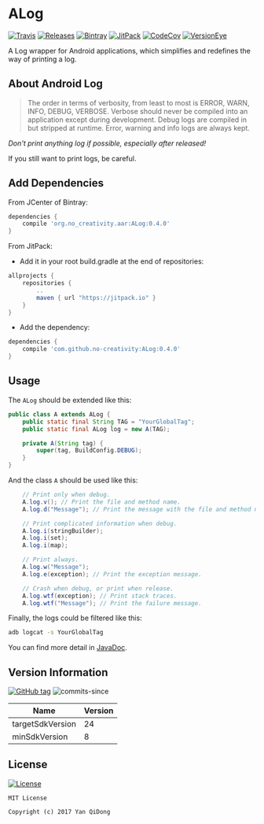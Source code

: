 # ALog

[![Travis](https://travis-ci.org/no-creativity/ALog.svg?branch=master)](https://travis-ci.org/no-creativity/ALog)
[![Releases](https://img.shields.io/github/release/no-creativity/ALog.svg)](https://github.com/no-creativity/ALog/releases/latest)
[![Bintray](https://api.bintray.com/packages/no-creativity/maven/ALog/images/download.svg)](https://bintray.com/no-creativity/maven/ALog/_latestVersion) 
[![JitPack](https://jitpack.io/v/no-creativity/ALog.svg)](https://jitpack.io/#no-creativity/ALog)
[![CodeCov](https://codecov.io/gh/no-creativity/ALog/branch/master/graph/badge.svg)](https://codecov.io/gh/no-creativity/ALog)
[![VersionEye](https://www.versioneye.com/user/projects/5827e1372f4754004399638c/badge.svg)](https://www.versioneye.com/user/projects/5827e1372f4754004399638c)

A Log wrapper for Android applications, which simplifies and redefines the way of printing a log.

## About Android Log

> The order in terms of verbosity, from least to most is ERROR, WARN, INFO, DEBUG, VERBOSE. Verbose should never be compiled into an application except during development. Debug logs are compiled in but stripped at runtime. Error, warning and info logs are always kept.

*Don't print anything log if possible, especially after released!*

If you still want to print logs, be careful.

## Add Dependencies

From JCenter of Bintray:

```groovy
dependencies {
    compile 'org.no_creativity.aar:ALog:0.4.0'
}
```

From JitPack:

- Add it in your root build.gradle at the end of repositories:

```groovy
allprojects {
    repositories {
        ..
        maven { url "https://jitpack.io" }
    }
}
```

- Add the dependency:

```groovy
dependencies {
    compile 'com.github.no-creativity:ALog:0.4.0'
}
```

## Usage

The `ALog` should be extended like this:

```java
public class A extends ALog {
    public static final String TAG = "YourGlobalTag";
    public static final ALog log = new A(TAG);

    private A(String tag) {
        super(tag, BuildConfig.DEBUG);
    }
}
```

And the class `A` should be used like this:

```java
    // Print only when debug.
    A.log.v(); // Print the file and method name.
    A.log.d("Message"); // Print the message with the file and method name.

    // Print complicated information when debug.
    A.log.i(stringBuilder);
    A.log.i(set);
    A.log.i(map);

    // Print always.
    A.log.w("Message");
    A.log.e(exception); // Print the exception message.

    // Crash when debug, or print when release.
    A.log.wtf(exception); // Print stack traces.
    A.log.wtf("Message"); // Print the failure message.
```

Finally, the logs could be filtered like this:

```sh
adb logcat -s YourGlobalTag
```

You can find more detail in [JavaDoc](https://jitpack.io/com/github/no-creativity/ALog/0.4.0/javadoc/).

## Version Information

[![GitHub tag](https://img.shields.io/github/tag/no-creativity/ALog.svg)](https://github.com/no-creativity/ALog/tags)
![commits-since](https://img.shields.io/github/commits-since/no-creativity/ALog/0.4.0.svg)

| Name             | Version |
| ----             | ------- |
| targetSdkVersion | 24      |
| minSdkVersion    | 8       |

## License

[![License](https://img.shields.io/github/license/no-creativity/ALog.svg)](LICENSE)

```license
MIT License

Copyright (c) 2017 Yan QiDong
```
